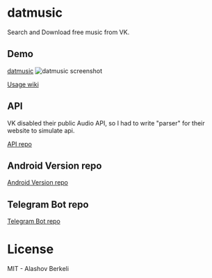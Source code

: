 datmusic
=====

Search and Download free music from VK.

## Demo
[datmusic](https://datmusic.xyz)
![datmusic screenshot](https://dotjpg.co/CTBg.png)

[Usage wiki](https://github.com/alashow/music/wiki)

## API
VK disabled their public Audio API, so I had to write "parser" for their website to simulate api.

[API repo](https://github.com/alashow/datmusic-api)

## Android Version repo
[Android Version repo](https://github.com/alashow/music-android)

## Telegram Bot repo
[Telegram Bot repo](https://github.com/alashow/datmusicbot)

# License
MIT - Alashov Berkeli

